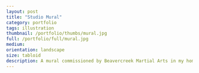 ```yaml
---
layout: post
title: "Studio Mural"
category: portfolio
tags: illustration
thumbnail: /portfolio/thumbs/mural.jpg
full: /portfolio/full/mural.jpg
medium:
orientation: landscape
size: tabloid
description: A mural commissioned by Beavercreek Martial Arts in my home state of Ohio, this was easily one of the largest paintings I have ever worked on. Coming in at 43'x 13', it was a massive full wall painting in the martial arts studio. Over 60 hours went into the conception and execution, and now hundreds of students are greated with 7 of life and fiction's greatest martial arts legends.
---
```

